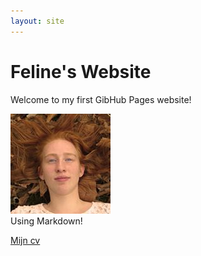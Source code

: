 ```yaml
---
layout: site
---
```

# Feline's Website
Welcome to my first GibHub Pages website!

![Link naar foto](images/profielfoto.jpg)  
Using Markdown!

[Mijn cv](cv)


